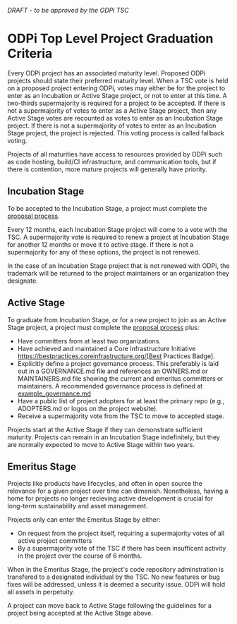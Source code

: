 *DRAFT - to be approved by the ODPi TSC*

# ODPi Top Level Project Graduation Criteria

Every ODPi project has an associated maturity level. Proposed ODPi projects should state their preferred maturity level. When a TSC vote is held on a proposed project entering ODPi, votes may either be for the project to enter as an Incubation or Active Stage project, or not to enter at this time. A two-thirds supermajority is required for a project to be accepted. If there is not a supermajority of votes to enter as a Active Stage project, then any Active Stage votes are recounted as votes to enter as an Incubation Stage project. If there is not a supermajority of votes to enter as an Incubation Stage project, the project is rejected. This voting process is called fallback voting.

Projects of all maturities have access to resources provided by ODPi such as code hosting, build/CI infrastructure, and communication tools, but if there is contention, more mature projects will generally have priority.

## Incubation Stage

To be accepted to the Incubation Stage, a project must complete the [proposal process](proposal_process.md).

Every 12 months, each Incubation Stage project will come to a vote with the TSC. A supermajority vote is required to renew a project at Incubation Stage for another 12 months or move it to active stage. If there is not a supermajority for any of these options, the project is not renewed.

In the case of an Incubation Stage project that is not renewed with ODPi, the trademark will be returned to the project maintainers or an organization they designate.

## Active Stage

To graduate from Incubation Stage, or for a new project to join as an Active Stage project, a project must complete the [proposal process](proposal_process.md) plus:

* Have committers from at least two organizations.
* Have achieved and maintained a Core Infrastructure Initiative https://bestpractices.coreinfrastructure.org/[Best Practices Badge].
* Explicitly define a project governance process. This preferably is laid out in a GOVERNANCE.md file and references an OWNERS.md or MAINTAINERS.md file showing the current and emeritus committers or maintainers. A recommended governance process is defined at [example_governance.md](example_governance.md)
* Have a public list of project adopters for at least the primary repo (e.g., ADOPTERS.md or logos on the project website).
* Receive a supermajority vote from the TSC to move to accepted stage.

Projects start at the Active Stage if they can demonstrate sufficient maturity. Projects can remain in an Incubation Stage indefinitely, but they are normally expected to move to Active Stage within two years.

## Emeritus Stage

Projects like products have lifecycles, and often in open source the relevance for a given project over time can dimenish. Nonetheless, having a home for projects no longer recieving active development is crucial for long-term sustainability and asset management.

Projects only can enter the Emeritus Stage by either:

* On request from the project itself, requiring a supermajority votes of all active project committers
* By a supermajority vote of the TSC if there has been insufficent activity in the project over the course of 6 months.

When in the Emeritus Stage, the project's code repository adminstration is transfered to a designated individual by the TSC. No new features or bug fixes will be addressed, unless it is deemed a security issue. ODPi will hold all assets in perpetuity.

A project can move back to Active Stage following the guidelines for a project being accepted at the Active Stage above.
